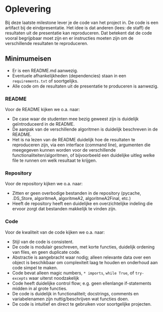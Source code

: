 # Oplevering

Bij deze laatste milestone lever je de code van het project in. De code is een artifact bij de eindpresentatie. Het idee is dat anderen (lees: de staff) de resultaten uit de presentatie kan reproduceren. Dat betekent dat de code vooral begrijpbaar moet zijn en er instructies moeten zijn om de verschillende resultaten te reproduceren.

## Minimumeisen

* Er is een README.md aanwezig.
* Eventuele afhankelijkheden (dependencies) staan in een `requirements.txt` of soortgelijks.
* Alle code om de resultaten uit de presentatie te produceren is aanwezig.

### README

Voor de README kijken we o.a. naar:

* De case waar de studenten mee bezig geweest zijn is duidelijk geïntroduceerd in de README.
* De aanpak van de verschillende algoritmen is duidelijk beschreven in de README.
* Het is na lezen van de README duidelijk hoe de resultaten te reproduceren zijn, via een interface (command line), argumenten die meegegeven kunnen worden voor de verschillende functionaliteiten/algoritmen, of bijvoorbeeld een duidelijke uitleg welke file te runnen om welk resultaat te krijgen.

### Repository

Voor de repository kijken we o.a. naar:

* Zitten er geen overbodige bestanden in de repository (pycache, .DS_Store, algoritmeA, algoritmeA2, algoritmeA2Final, etc.)
* Heeft de repository heeft een duidelijke en overzichtelijke indeling die ervoor zorgt dat bestanden makkelijk te vinden zijn.

### Code

Voor de kwaliteit van de code kijken we o.a. naar:

* Stijl van de code is consistent.
* De code is modulair geschreven, met korte functies, duidelijk ordening van files, en geen duplicate code.
* Abstractie is aangebracht waar nodig; alleen relevante data over een object is beschikbaar om complexiteit laag te houden en onderhoud aan code simpel te maken.
* Code bevat alleen magic numbers, `* imports`, `while True`, of `try-excepts` waar uiterst noodzakelijk
* Code heeft duidelijke control flow; e.g. geen ellenlange if-statements midden in al grote functies.
* De code is duidelijk in functionaliteit; docstrings, comments en variabelenamen zijn nuttig/beschrijven wat functies doen.
* De code is intuitief en direct te gebruiken voor soortgelijke projecten.
